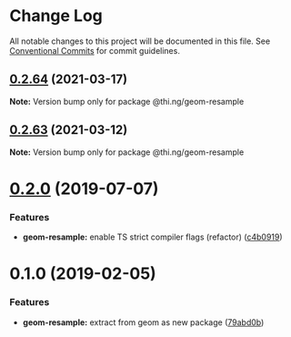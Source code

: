 # Change Log

All notable changes to this project will be documented in this file.
See [Conventional Commits](https://conventionalcommits.org) for commit guidelines.

## [0.2.64](https://github.com/thi-ng/umbrella/compare/@thi.ng/geom-resample@0.2.63...@thi.ng/geom-resample@0.2.64) (2021-03-17)

**Note:** Version bump only for package @thi.ng/geom-resample





## [0.2.63](https://github.com/thi-ng/umbrella/compare/@thi.ng/geom-resample@0.2.62...@thi.ng/geom-resample@0.2.63) (2021-03-12)

**Note:** Version bump only for package @thi.ng/geom-resample





# [0.2.0](https://github.com/thi-ng/umbrella/compare/@thi.ng/geom-resample@0.1.17...@thi.ng/geom-resample@0.2.0) (2019-07-07)

### Features

* **geom-resample:** enable TS strict compiler flags (refactor) ([c4b0919](https://github.com/thi-ng/umbrella/commit/c4b0919))

# 0.1.0 (2019-02-05)

### Features

* **geom-resample:** extract from geom as new package ([79abd0b](https://github.com/thi-ng/umbrella/commit/79abd0b))
